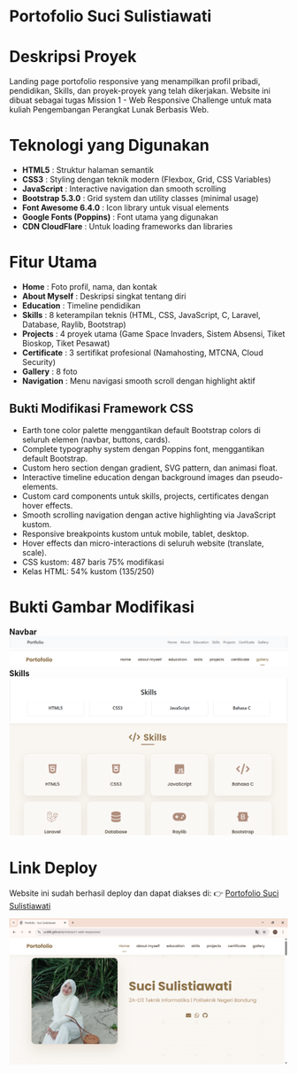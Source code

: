 # Portofolio Suci Sulistiawati

# Deskripsi Proyek
Landing page portofolio responsive yang menampilkan profil pribadi, pendidikan, Skills, dan proyek-proyek yang telah dikerjakan. Website ini dibuat sebagai tugas Mission 1 - Web Responsive Challenge untuk mata kuliah Pengembangan Perangkat Lunak Berbasis Web. 

# Teknologi yang Digunakan
- **HTML5**                  : Struktur halaman semantik 
- **CSS3**                   : Styling dengan teknik modern (Flexbox, Grid, CSS Variables)
- **JavaScript**             : Interactive navigation dan smooth scrolling
- **Bootstrap 5.3.0**        : Grid system dan utility classes (minimal usage)
- **Font Awesome 6.4.0**     : Icon library untuk visual elements
- **Google Fonts (Poppins)** : Font utama yang digunakan
- **CDN CloudFlare**         : Untuk loading frameworks dan libraries

# Fitur Utama

- **Home**         : Foto profil, nama, dan kontak
- **About Myself** : Deskripsi singkat tentang diri 
- **Education**    : Timeline pendidikan 
- **Skills**       : 8 keterampilan teknis (HTML, CSS, JavaScript, C, Laravel, Database, Raylib, Bootstrap)
- **Projects**     : 4 proyek utama (Game Space Invaders, Sistem Absensi, Tiket Bioskop, Tiket Pesawat)
- **Certificate**  : 3 sertifikat profesional (Namahosting, MTCNA, Cloud Security)
- **Gallery**      : 8 foto 
- **Navigation**   : Menu navigasi smooth scroll dengan highlight aktif

## Bukti Modifikasi Framework CSS 

- Earth tone color palette menggantikan default Bootstrap colors di seluruh elemen (navbar, buttons, cards).
- Complete typography system dengan Poppins font, menggantikan default Bootstrap.
- Custom hero section dengan gradient, SVG pattern, dan animasi float.
- Interactive timeline education dengan background images dan pseudo-elements.
- Custom card components untuk skills, projects, certificates dengan hover effects.
- Smooth scrolling navigation dengan active highlighting via JavaScript kustom.
- Responsive breakpoints kustom untuk mobile, tablet, desktop.
- Hover effects dan micro-interactions di seluruh website (translate, scale).
- CSS kustom: 487 baris 75% modifikasi
- Kelas HTML: 54% kustom (135/250)

# Bukti Gambar Modifikasi
**Navbar**
![navbar Bootsrap](/navbarBootstrap.png)
![navbar Modifikasi](/navbarModifikasi.png)
**Skills**
![Skills Bootsrap](/skillsBootstrap.png)
![Skills Modifikasi](/skillsModifikasi.png)

# Link Deploy
Website ini sudah berhasil deploy dan dapat diakses di:
👉 [Portofolio Suci Sulistiawati](https://ucii88.github.io/mission1-web-responsive/) 

![preview img](/preview.png)

